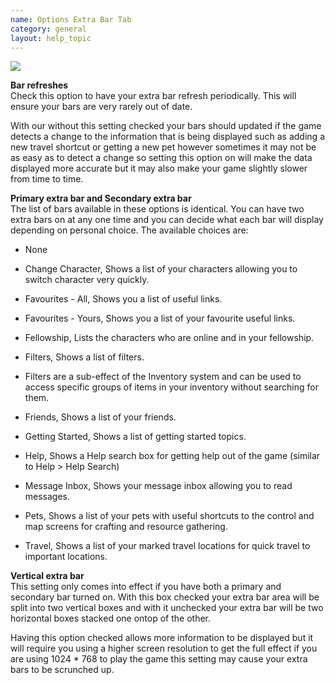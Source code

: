 ```yaml
---
name: Options Extra Bar Tab
category: general
layout: help_topic
---
```

[![](https://lohcdn.com/images/t_optionsextrabar.jpg)](https://lohcdn.com/images/optionsextrabar.jpg)

**Bar refreshes**  
Check this option to have your extra bar refresh periodically. This will ensure your bars are very rarely out of date.

With our without this setting checked your bars should updated if the game detects a change to the information that is being displayed such as adding a new travel shortcut or getting a new pet however sometimes it may not be as easy as to detect a change so setting this option on will make the data displayed more accurate but it may also make your game slightly slower from time to time.

**Primary extra bar and Secondary extra bar**  
The list of bars available in these options is identical. You can have two extra bars on at any one time and you can decide what each bar will display depending on personal choice. The available choices are:

*   None
*   Change Character, Shows a list of your characters allowing you to switch character very quickly.
*   Favourites - All, Shows you a list of useful links.
*   Favourites - Yours, Shows you a list of your favourite useful links.
*   Fellowship, Lists the characters who are online and in your fellowship.
*   Filters, Shows a list of filters.

*   Filters are a sub-effect of the Inventory system and can be used to access specific groups of items in your inventory without searching for them.

*   Friends, Shows a list of your friends.
*   Getting Started, Shows a list of getting started topics.
*   Help, Shows a Help search box for getting help out of the game (similar to Help > Help Search)
*   Message Inbox, Shows your message inbox allowing you to read messages.
*   Pets, Shows a list of your pets with useful shortcuts to the control and map screens for crafting and resource gathering.
*   Travel, Shows a list of your marked travel locations for quick travel to important locations.

**Vertical extra bar**  
This setting only comes into effect if you have both a primary and secondary bar turned on. With this box checked your extra bar area will be split into two vertical boxes and with it unchecked your extra bar will be two horizontal boxes stacked one ontop of the other.

Having this option checked allows more information to be displayed but it will require you using a higher screen resolution to get the full effect if you are using 1024 \* 768 to play the game this setting may cause your extra bars to be scrunched up.